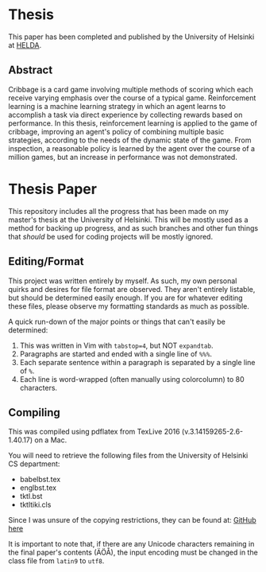 # Thesis

This paper has been completed and published by the University of Helsinki
at [HELDA](http://urn.fi/URN:NBN:fi-fe201804208656).

## Abstract

Cribbage is a card game involving multiple methods of scoring
which each receive varying emphasis
over the course of a typical game.
Reinforcement learning is a machine learning strategy in which an agent learns
to accomplish a task via direct experience
by collecting rewards based on performance.
In this thesis,
reinforcement learning is applied to the game of cribbage,
improving an agent's policy of combining multiple basic strategies,
according to the needs of the dynamic state of the game.
From inspection,
a reasonable policy is learned by the agent over the course of a million games,
but an increase in performance was not demonstrated.


# Thesis Paper

This repository includes all the progress that has been made on my master's
thesis at the University of Helsinki. This will be mostly used as a method
for backing up progress, and as such branches and other fun things that
_should_ be used for coding projects will be mostly ignored.

## Editing/Format

This project was written entirely by myself.
As such, my own personal quirks and desires for file format are observed.
They aren't entirely listable, but should be determined easily enough.
If you are for whatever editing these files, please observe my formatting
standards as much as possible.

A quick run-down of the major points or things that can't easily be determined:
1. This was written in Vim with `tabstop=4`, but NOT `expandtab`.
2. Paragraphs are started and ended with a single line of `%%%`.
3. Each separate sentence within a paragraph is separated by a single line of
   `%`.
4. Each line is word-wrapped (often manually using colorcolumn) to 80
   characters.

## Compiling

This was compiled using pdflatex from TexLive 2016 (v.3.14159265-2.6-1.40.17)
on a Mac.

You will need to retrieve the following files from the University of Helsinki
CS department:
- babelbst.tex
- englbst.tex
- tktl.bst
- tktltiki.cls

Since I was unsure of the copying restrictions, they can be found
at: [GitHub here](https://github.com/UniversityHelsinkiTKTL/tktltiki2)

It is important to note that, if there are any Unicode characters remaining in
the final paper's contents (ÄÖÅ), the input encoding must be changed in the
class file from `latin9` to `utf8`.
